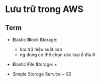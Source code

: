 # Lưu trữ trong AWS

## Term

+ **E**lastic **B**lock **S**torage:
    + lưu trữ hiệu suất cao
    + ng dùng có thể chọn các loại ổ đĩa #

+ **E**lastic **F**ile **S**torage:
    + 

+ Simple Storage Service ~ S3

